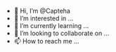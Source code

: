 - 👋 Hi, I’m @Capteha
- 👀 I’m interested in ...
- 🌱 I’m currently learning ...
- 💞️ I’m looking to collaborate on ...
- 📫 How to reach me ...

<!---
Capteha/Capteha is a ✨ special ✨ repository because its `README.md` (this file) appears on your GitHub profile.
You can click the Preview link to take a look at your changes.
--->
